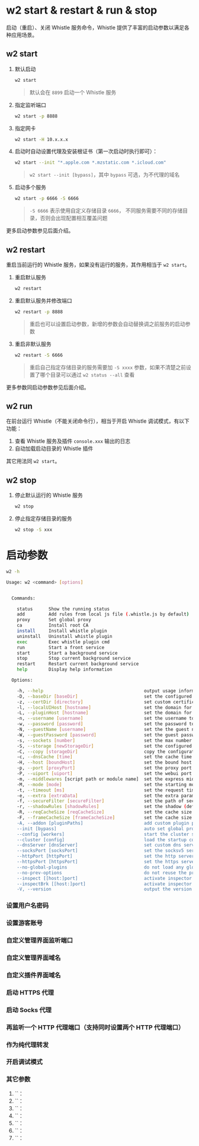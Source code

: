 # w2 start & restart & run & stop
启动（重启）、关闭 Whistle 服务命令，Whistle 提供了丰富的启动参数以满足各种应用场景。

## w2 start
1. 默认启动
    ``` sh
    w2 start
    ```
    > 默认会在 `8899` 启动一个 Whistle 服务
2. 指定监听端口
    ``` sh
    w2 start -p 8888
    ```
3. 指定网卡
    ``` sh
    w2 start -H 10.x.x.x
    ```
4. 启动时自动设置代理及安装根证书（第一次启动时执行即可）：
    ``` sh
    w2 start --init "*.apple.com *.mzstatic.com *.icloud.com"
    ```
    > `w2 start --init [bypass]`，其中 `bypass` 可选，为不代理的域名
5. 启动多个服务
    ``` sh
    w2 start -p 6666 -S 6666
    ```
    > `-S 6666` 表示使用自定义存储目录 `6666`， 不同服务需要不同的存储目录，否则会出现配置相互覆盖问题

更多启动参数参见后面介绍。

## w2 restart
重启当前运行的 Whistle 服务，如果没有运行的服务，其作用相当于 `w2 start`。

1. 重启默认服务
    ``` sh
    w2 restart
    ```
2. 重启默认服务并修改端口
    ``` sh
    w2 restart -p 8888
    ```
    > 重启也可以设置启动参数，新增的参数会自动替换调之前服务的启动参数
3. 重启非默认服务
    ``` sh
    w2 restart -S 6666
    ```
    > 重启自己指定存储目录的服务需要加 `-S xxxx` 参数，如果不清楚之前设置了哪个目录可以通过 `w2 status --all` 查看

更多参数同启动参数参见后面介绍。

## w2 run
在前台运行 Whistle（不能关闭命令行），相当于开启 Whistle 调试模式，有以下功能：
1. 查看 Whistle 服务及插件 `console.xxx` 输出的日志
2. 自动加载启动目录的 Whistle 插件

其它用法同 `w2 start`。
## w2 stop
1. 停止默认运行的 Whistle 服务
    ``` sh
    w2 stop
    ```
2. 停止指定存储目录的服务
    ``` sh
    w2 stop -S xxx
    ```

# 启动参数
``` sh
w2 -h

Usage: w2 <command> [options]


  Commands:

    status      Show the running status
    add         Add rules from local js file (.whistle.js by default)
    proxy       Set global proxy
    ca          Install root CA
    install     Install whistle plugin
    uninstall   Uninstall whistle plugin
    exec        Exec whistle plugin cmd
    run         Start a front service
    start       Start a background service
    stop        Stop current background service
    restart     Restart current background service
    help        Display help information

  Options:

    -h, --help                                      output usage information
    -D, --baseDir [baseDir]                         set the configured storage root path
    -z, --certDir [directory]                       set custom certificate store directory
    -l, --localUIHost [hostname]                    set the domain for the web ui (local.whistlejs.com by default)
    -L, --pluginHost [hostname]                     set the domain for the web ui of plugin  (as: "script=a.b.com&vase=x.y.com")
    -n, --username [username]                       set the username to access the web ui
    -w, --password [password]                       set the password to access the web ui
    -N, --guestName [username]                      set the the guest name to access the web ui (can only view the data)
    -W, --guestPassword [password]                  set the guest password to access the web ui (can only view the data)
    -s, --sockets [number]                          set the max number of cached connections on each domain (256 by default)
    -S, --storage [newStorageDir]                   set the configured storage directory
    -C, --copy [storageDir]                         copy the configuration of the specified directory to a new directory
    -c, --dnsCache [time]                           set the cache time of DNS (60000ms by default)
    -H, --host [boundHost]                          set the bound host (INADDR_ANY by default)
    -p, --port [proxyPort]                          set the proxy port (8899 by default)
    -P, --uiport [uiport]                           set the webui port
    -m, --middlewares [script path or module name]  set the express middlewares loaded at startup (as: xx,yy/zz.js)
    -M, --mode [mode]                               set the starting mode (as: pureProxy|debug|multiEnv|capture|disableH2|network|rules|plugins|prod)
    -t, --timeout [ms]                              set the request timeout (360000ms by default)
    -e, --extra [extraData]                         set the extra parameters for plugin
    -f, --secureFilter [secureFilter]               set the path of secure filter
    -r, --shadowRules [shadowRules]                 set the shadow (default) rules
    -R, --reqCacheSize [reqCacheSize]               set the cache size of request data (600 by default)
    -F, --frameCacheSize [frameCacheSize]           set the cache size of webSocket and socket's frames (512 by default)
    -A, --addon [pluginPaths]                       add custom plugin paths
    --init [bypass]                                 auto set global proxy (and bypass) and install root CA
    --config [workers]                              start the cluster server and set worker number (os.cpus().length by default)
    --cluster [config]                              load the startup config from a local file
    --dnsServer [dnsServer]                         set custom dns servers
    --socksPort [socksPort]                         set the socksv5 server port
    --httpPort [httpPort]                           set the http server port
    --httpsPort [httpsPort]                         set the https server port
    --no-global-plugins                             do not load any globally installed plugins
    --no-prev-options                               do not reuse the previous options when restarting
    --inspect [[host:]port]                         activate inspector on host:port (127.0.0.1:9229 by default)
    --inspectBrk [[host:]port]                      activate inspector on host:port and break at start of user script (127.0.0.1:9229 by default)
    -V, --version                                   output the version number
```

### 设置用户名密码


### 设置游客账号


### 自定义管理界面监听端口


### 自定义管理界面域名


### 自定义插件界面域名


### 启动 HTTPS 代理


### 启动 Socks 代理


### 再监听一个 HTTP 代理端口（支持同时设置两个 HTTP 代理端口）


### 作为纯代理转发

### 开启调试模式


### 其它参数
1. ``：
2. ``：
3. ``：
4. ``：
5. ``：
7. ``：
8. ``：
